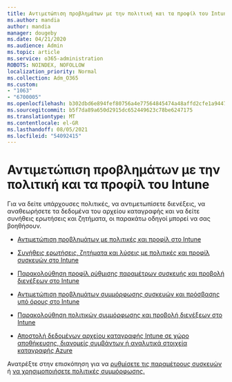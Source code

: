 ```yaml
---
title: Αντιμετώπιση προβλημάτων με την πολιτική και τα προφίλ του Intune
ms.author: mandia
author: mandia
manager: dougeby
ms.date: 04/21/2020
ms.audience: Admin
ms.topic: article
ms.service: o365-administration
ROBOTS: NOINDEX, NOFOLLOW
localization_priority: Normal
ms.collection: Adm_O365
ms.custom:
- "1063"
- "6700005"
ms.openlocfilehash: b302dbd6e894fef80756a4e77564845474a48affd2cfe1a944765189395f8f6d
ms.sourcegitcommit: b5f7da89a650d2915dc652449623c78be6247175
ms.translationtype: MT
ms.contentlocale: el-GR
ms.lasthandoff: 08/05/2021
ms.locfileid: "54092415"
---
```

# <a name="troubleshooting-intune-policy-and-profiles"></a>Αντιμετώπιση προβλημάτων με την πολιτική και τα προφίλ του Intune

Για να δείτε υπάρχουσες πολιτικές, να αντιμετωπίσετε διενέξεις, να αναθεωρήσετε τα δεδομένα του αρχείου καταγραφής και να δείτε συνήθεις ερωτήσεις και ζητήματα, οι παρακάτω οδηγοί μπορεί να σας βοηθήσουν.

- [Αντιμετώπιση προβλημάτων με πολιτικές και προφίλ στο Intune](https://docs.microsoft.com/mem/intune/configuration/troubleshoot-policies-in-microsoft-intune)

- [Συνήθεις ερωτήσεις, ζητήματα και λύσεις με πολιτικές και προφίλ συσκευών στο Intune](https://docs.microsoft.com/intune/device-profile-troubleshoot)

- [Παρακολούθηση προφίλ ρύθμισης παραμέτρων συσκευής και προβολή διενέξεων στο Intune](https://docs.microsoft.com/intune/device-profile-monitor)

- [Αντιμετώπιση προβλημάτων συμμόρφωσης συσκευών και πρόσβασης υπό όρους στο Intune](https://docs.microsoft.com/intune/troubleshoot-conditional-access)

- [Παρακολούθηση πολιτικών συμμόρφωσης και προβολή διενέξεων στο Intune](https://docs.microsoft.com/intune/compliance-policy-monitor)

- [Αποστολή δεδομένων αρχείου καταγραφής Intune σε χώρο αποθήκευσης, διανομείς συμβάντων ή αναλυτικά στοιχεία καταγραφής Azure](https://docs.microsoft.com/intune/review-logs-using-azure-monitor)

Ανατρέξτε στην επισκόπηση για να [ρυθμίσετε τις παραμέτρους συσκευών](https://docs.microsoft.com/intune/device-profiles) ή [να χρησιμοποιήσετε πολιτικές συμμόρφωσης.](https://docs.microsoft.com/intune/device-compliance-get-started)